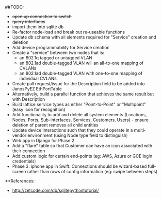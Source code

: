##TODO:

* ~~open up connection to switch~~
* ~~query interfaces~~
* ~~import them into sqlite db~~
* Re-factor node-load and break out re-useable functions
* Update db schema with all elements required for "Service" creation and deletion
* Add device programmability for Service creation
* Create a "service" between two nodes that is:
	* an 802.1q tagged or untagged VLAN
	* an 802.1ad double-tagged VLAN will an all-to-one mapping of CVLANs
	* an 802.1ad double-tagged VLAN with one-to-one mapping of individual CVLANs
* Create pull request/issue for the Description field to be added into JunosPyEZ EthPortTable
* Alternatively, build a parallel function that achieves the same result but with Description
* Build lattice service types as either "Point-to-Point" or "Multipoint" (easy icon for recognition)
* Add functionality to add and delete all system elements (Locations, Nodes, Ports, Sub-Interfaces, Services, Customers, Users) - ensure deletion of parent removes all child entities
* Update device interactions such that they could operate in a multi-vendor environment (using Node type field to distinguish)
* Web app in Django for Phase 2
* Add a "flare" table so that Customer can have an icon associated with their connection
* Add custom logic for certain end-points (eg: AWS, Azure or GCE login credentials)
* Phase 3: iphone app in Swift.  Connections should be wizard-based full-screen rather than rows of config information (eg: swipe between steps)

**References:
* http://zetcode.com/db/sqlitepythontutorial/